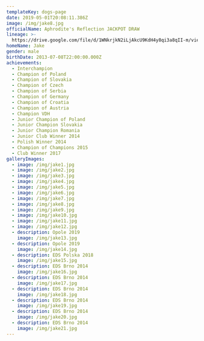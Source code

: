 ```yaml
---
templateKey: dogs-page
date: 2019-05-01T20:08:11.386Z
image: /img/jake8.jpg
officialName: Aphrodite's Reflection JACKPOT DRAW
lineage: >-
  https://drive.google.com/file/d/1WNkrjkN2iLjAkcU9KdH4y8qi3a8qII-m/view?usp=sharing
homeName: Jake
gender: male
birthDate: 2013-07-08T22:00:00.000Z
achievements:
  - Interchampion
  - Champion of Poland
  - Champion of Slovakia
  - Champion of Czech
  - Champion of Serbia
  - Champion of Germany
  - Champion of Croatia
  - Champion of Austria
  - Champion VDH
  - Junior Champion of Poland
  - Junior Champion Slovakia
  - Junior Champion Romania
  - Junior Club Winner 2014
  - Polish Winner 2014
  - Champion of Champions 2015
  - Club Winner 2017
galleryImages:
  - image: /img/jake1.jpg
  - image: /img/jake2.jpg
  - image: /img/jake3.jpg
  - image: /img/jake4.jpg
  - image: /img/jake5.jpg
  - image: /img/jake6.jpg
  - image: /img/jake7.jpg
  - image: /img/jake8.jpg
  - image: /img/jake9.jpg
  - image: /img/jake10.jpg
  - image: /img/jake11.jpg
  - image: /img/jake12.jpg
  - description: Opole 2019
    image: /img/jake13.jpg
  - description: Opole 2019
    image: /img/jake14.jpg
  - description: EDS Polska 2018
    image: /img/jake15.jpg
  - description: EDS Brno 2014
    image: /img/jake16.jpg
  - description: EDS Brno 2014
    image: /img/jake17.jpg
  - description: EDS Brno 2014
    image: /img/jake18.jpg
  - description: EDS Brno 2014
    image: /img/jake19.jpg
  - description: EDS Brno 2014
    image: /img/jake20.jpg
  - description: EDS Brno 2014
    image: /img/jake21.jpg
---
```


